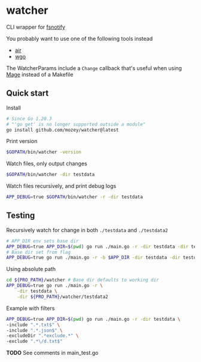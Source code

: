# watcher

CLI wrapper for [fsnotify](https://github.com/fsnotify/fsnotify)

You probably want to use one of the following tools instead
- [air](https://github.com/air-verse/air)
- [wgo](https://github.com/bokwoon95/wgo)

The WatcherParams include a `Change` callback that's useful when using [Mage](https://magefile.org/) instead of a Makefile


## Quick start

Install
```bash
# Since Go 1.20.3 
# "'go get' is no longer supported outside a module"
go install github.com/mozey/watcher@latest
```

Print version
```bash  
$GOPATH/bin/watcher -version
```

Watch files, only output changes
```bash
$GOPATH/bin/watcher -dir testdata
```

Watch files recursively, and print debug logs
```bash
APP_DEBUG=true $GOPATH/bin/watcher -r -dir testdata
```


## Testing

Recursively watch for change in both `./testdata` and `./testdata2`
```bash
# APP_DIR env sets base dir
APP_DEBUG=true APP_DIR=$(pwd) go run ./main.go -r -dir testdata -dir testdata2
# Base dir set from flag
APP_DEBUG=true go run ./main.go -r -b $APP_DIR -dir testdata -dir testdata2
```

Using absolute path
```bash
cd ${PRO_PATH}/watcher # Base dir defaults to working dir
APP_DEBUG=true go run ./main.go -r \
    -dir testdata \
    -dir ${PRO_PATH}/watcher/testdata2
```

Example with filters
```bash
APP_DEBUG=true APP_DIR=$(pwd) go run ./main.go -r -dir testdata \
-include ".*.txt$" \
-include ".*.json$" \
-excludeDir ".*exclude.*" \
-exclude ".*\/d.txt$"
```

**TODO** See comments in main_test.go
